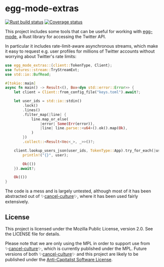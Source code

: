 # egg-mode-extras

[![Rust build status](https://img.shields.io/github/actions/workflow/status/travisbrown/egg-mode-extras/ci.yaml?branch=main)](https://github.com/travisbrown/egg-mode-extras/actions)
[![Coverage status](https://img.shields.io/codecov/c/github/travisbrown/egg-mode-extras/main.svg)](https://codecov.io/github/travisbrown/egg-mode-extras)

This project includes some tools that can be useful for working with [egg-mode][egg-mode],
a Rust library for accessing the Twitter API.

In particular it includes rate-limit-aware asynchronous streams, which make it easy to request
e.g. user profiles for millions of Twitter accounts without worrying about Twitter's rate limits:

```rust
use egg_mode_extras::{client::TokenType, Client};
use futures::stream::TryStreamExt;
use std::io::BufRead;

#[tokio::main]
async fn main() -> Result<(), Box<dyn std::error::Error>> {
    let client = Client::from_config_file("keys.toml").await?;

    let user_ids = std::io::stdin()
        .lock()
        .lines()
        .filter_map(|line| {
            line.map_or_else(
                |error| Some(Err(error)),
                |line| line.parse::<u64>().ok().map(Ok),
            )
        })
        .collect::<Result<Vec<_>, _>>()?;

    client.lookup_users_json(user_ids, TokenType::App).try_for_each(|user| async move {
        println!("{}", user);

        Ok(())
    }).await?;

    Ok(())
}
```

The code is a mess and is largely untested, although most of it has been abstracted out of ✨[cancel-culture]✨,
where it has been used fairly extensively.

## License

This project is licensed under the Mozilla Public License, version 2.0. See the LICENSE file for details.

Please note that we are only using the MPL in order to support use from ✨[cancel-culture]✨, which is currently
published under the MPL. Future versions of both ✨[cancel-culture]✨ and this project are likely to be published
under the [Anti-Capitalist Software License][acsl].

[acsl]: https://anticapitalist.software/
[cancel-culture]: https://github.com/travisbrown/cancel-culture
[egg-mode]: https://docs.rs/egg-mode/latest/egg_mode/
